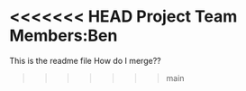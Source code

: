 <<<<<<< HEAD
Project Team Members:Ben
=======
This is the readme file
How do I merge??
>>>>>>> main
